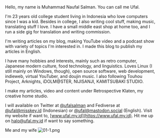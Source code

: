Hello, my name is Muhammad Naufal Salman. You can call me Ufal.

I'm 23 years old college student living in Indonesia who love computers since I was a kid. Besides in college, I also writing cool stuff, making music, translating stuff I love. I have a small middle east shop at home too, and I run a side gig for translation and writing commission.

I'm writing articles on my blog, making YouTube video and a podcast show with variety of topics I'm interested in. I made this blog to publish my articles in English.

I have many hobbies and interests, mainly such as retro computer, Japanese modern culture, food technology, and linguistics. Loves Linux (I still mainly on Windows, though), open source software, web development, indieweb, virtual YouTuber, and doujin music. I also following Touhou Project, Arknights, iDOLM@STER, NIJISANJI, KAMITSUBAKI STUDIO.

I make my articles, video and content under Retrospective Klaten, my creative home studio.

I will available on Twitter at [@ufalsalman](https://x.com/ufalsalman) and Fediverse at [@ufal@misskey.id](https://misskey.id/ufal) (Indonesian) or [@ufal@mastodon.social](https://mastodon.social/ufal) (English). Visit my website if want to, [www.ufal.my.id](https://www.ufal.my.id). Hit me up on halo@ufal.my.id if want to say something.

Me and my wife
![01-1.png](https://i.postimg.cc/bNK1sYVD/01-1.png)

<!---
ritokatsuga/ritokatsuga is a ✨ special ✨ repository because its `README.md` (this file) appears on your GitHub profile.
You can click the Preview link to take a look at your changes.
--->
